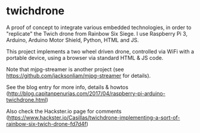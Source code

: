 # twichdrone
A proof of concept to integrate various embedded technologies, in order to "replicate" the Twich drone from Rainbow Six Siege. I use Raspberry Pi 3, Arduino, Arduino Motor Shield, Python, HTML and JS.

This project implements a two wheel driven drone, controlled via WiFi with a portable device, using a browser via standard HTML & JS code.

Note that mjpg-streamer is another project (see https://github.com/jacksonliam/mjpg-streamer for details).

See the blog entry for more info, details & howtos (http://blog.capitanpenurias.com/2017/04/raspberry-pi-arduino-twichdrone.html)

Also check the Hackster.io page for comments (https://www.hackster.io/Casillas/twichdrone-implementing-a-sort-of-rainbow-six-twich-drone-fd7d4f)
